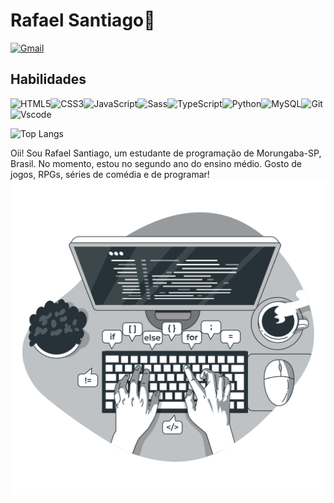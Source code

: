 # Rafael Santiago🖖

[![Gmail](https://img.shields.io/badge/Gmail-333333?style=for-the-badge&logo=gmail&logoColor=red)](mailto:rafael.santiago.silva.1405@gmail.com)

## Habilidades

![HTML5](https://img.shields.io/badge/HTML5-E34F26?style=for-the-badge&logo=html5&logoColor=white)![CSS3](https://img.shields.io/badge/CSS3-1572B6?style=for-the-badge&logo=css3&logoColor=white)![JavaScript](https://img.shields.io/badge/JavaScript-F7DF1E?style=for-the-badge&logo=javascript&logoColor=black)![Sass](https://img.shields.io/badge/Sass-ffddef?style=for-the-badge&logo=sass)![TypeScript](https://img.shields.io/badge/TypeScript-007ACC?style=for-the-badge&logo=typescript&logoColor=white)![Python](https://img.shields.io/badge/python-3670A0?style=for-the-badge&logo=python&logoColor=ffdd54)![MySQL](https://img.shields.io/badge/MySQL-00000F?style=for-the-badge&logo=mysql&logoColor=white)![Git](https://img.shields.io/badge/GIT-E44C30?style=for-the-badge&logo=git&logoColor=white)![Vscode](https://img.shields.io/badge/Vscode-007ACC?style=for-the-badge&logo=visual-studio-code&logoColor=white)

![Top Langs](https://github-readme-stats-git-masterrstaa-rickstaa.vercel.app/api/top-langs/?username=rafaelsantiagosilva&hide=html,css&theme=dark&layout=compact)

Oii! Sou Rafael Santiago, um estudante de programação de Morungaba-SP, Brasil. No momento, estou no segundo ano do ensino médio. Gosto de jogos, RPGs, séries de comédia e de programar!![Codando](./typing.png)


<!--
**rafaelsantiagosilva/rafaelsantiagosilva** is a ✨ _special_ ✨ repository because its `README.md` (this file) appears on your GitHub profile.

Here are some ideas to get you started:

- 🔭 I’m currently working on ...
- 🌱 I’m currently learning ...
- 👯 I’m looking to collaborate on ...
- 🤔 I’m looking for help with ...
- 💬 Ask me about ...
- 📫 How to reach me: ...
- 😄 Pronouns: ...
- ⚡ Fun fact: ...
-->
